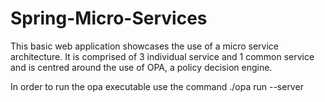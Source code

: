 # Spring-Micro-Services

This basic web application showcases the use of a micro service architecture. It is comprised of 3 individual service and 1 common service and is centred around the use of OPA, a policy decision engine.

In order to run the opa executable use the command ./opa run --server

